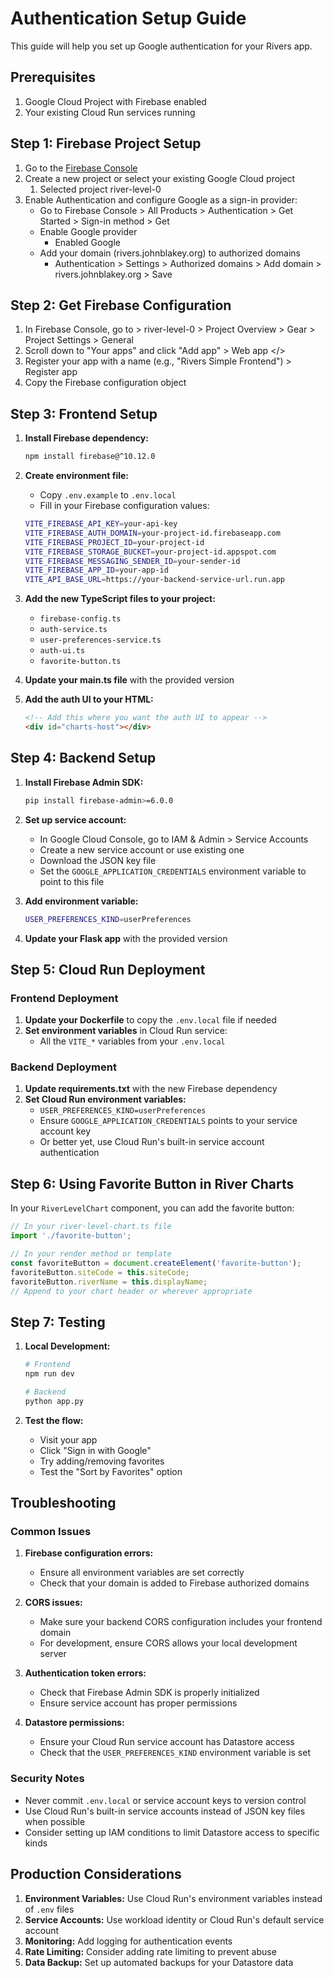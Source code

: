 # Authentication Setup Guide

This guide will help you set up Google authentication for your Rivers app.

## Prerequisites

1. Google Cloud Project with Firebase enabled
2. Your existing Cloud Run services running

## Step 1: Firebase Project Setup

1. Go to the [Firebase Console](https://console.firebase.google.com/)
2. Create a new project or select your existing Google Cloud project
   1. Selected project river-level-0
3. Enable Authentication and configure Google as a sign-in provider:
   - Go to Firebase Console > All Products > Authentication > Get Started > Sign-in method > Get
   - Enable Google provider
     - Enabled Google
   - Add your domain (rivers.johnblakey.org) to authorized domains
     - Authentication > Settings > Authorized domains > Add domain > rivers.johnblakey.org > Save

## Step 2: Get Firebase Configuration

1. In Firebase Console, go to > river-level-0 > Project Overview > Gear > Project Settings > General
2. Scroll down to "Your apps" and click "Add app" > Web app </>
3. Register your app with a name (e.g., "Rivers Simple Frontend") > Register app
4. Copy the Firebase configuration object

## Step 3: Frontend Setup

1. **Install Firebase dependency:**
   ```bash
   npm install firebase@^10.12.0
   ```

2. **Create environment file:**
   - Copy `.env.example` to `.env.local`
   - Fill in your Firebase configuration values:
   ```bash
   VITE_FIREBASE_API_KEY=your-api-key
   VITE_FIREBASE_AUTH_DOMAIN=your-project-id.firebaseapp.com
   VITE_FIREBASE_PROJECT_ID=your-project-id
   VITE_FIREBASE_STORAGE_BUCKET=your-project-id.appspot.com
   VITE_FIREBASE_MESSAGING_SENDER_ID=your-sender-id
   VITE_FIREBASE_APP_ID=your-app-id
   VITE_API_BASE_URL=https://your-backend-service-url.run.app
   ```

3. **Add the new TypeScript files to your project:**
   - `firebase-config.ts`
   - `auth-service.ts`
   - `user-preferences-service.ts`
   - `auth-ui.ts`
   - `favorite-button.ts`

4. **Update your main.ts file** with the provided version

5. **Add the auth UI to your HTML:**
   ```html
   <!-- Add this where you want the auth UI to appear -->
   <div id="charts-host"></div>
   ```

## Step 4: Backend Setup

1. **Install Firebase Admin SDK:**
   ```bash
   pip install firebase-admin>=6.0.0
   ```

2. **Set up service account:**
   - In Google Cloud Console, go to IAM & Admin > Service Accounts
   - Create a new service account or use existing one
   - Download the JSON key file
   - Set the `GOOGLE_APPLICATION_CREDENTIALS` environment variable to point to this file

3. **Add environment variable:**
   ```bash
   USER_PREFERENCES_KIND=userPreferences
   ```

4. **Update your Flask app** with the provided version

## Step 5: Cloud Run Deployment

### Frontend Deployment
1. **Update your Dockerfile** to copy the `.env.local` file if needed
2. **Set environment variables** in Cloud Run service:
   - All the `VITE_*` variables from your `.env.local`

### Backend Deployment
1. **Update requirements.txt** with the new Firebase dependency
2. **Set Cloud Run environment variables:**
   - `USER_PREFERENCES_KIND=userPreferences`
   - Ensure `GOOGLE_APPLICATION_CREDENTIALS` points to your service account key
   - Or better yet, use Cloud Run's built-in service account authentication

## Step 6: Using Favorite Button in River Charts

In your `RiverLevelChart` component, you can add the favorite button:

```typescript
// In your river-level-chart.ts file
import './favorite-button';

// In your render method or template
const favoriteButton = document.createElement('favorite-button');
favoriteButton.siteCode = this.siteCode;
favoriteButton.riverName = this.displayName;
// Append to your chart header or wherever appropriate
```

## Step 7: Testing

1. **Local Development:**
   ```bash
   # Frontend
   npm run dev

   # Backend
   python app.py
   ```

2. **Test the flow:**
   - Visit your app
   - Click "Sign in with Google"
   - Try adding/removing favorites
   - Test the "Sort by Favorites" option

## Troubleshooting

### Common Issues

1. **Firebase configuration errors:**
   - Ensure all environment variables are set correctly
   - Check that your domain is added to Firebase authorized domains

2. **CORS issues:**
   - Make sure your backend CORS configuration includes your frontend domain
   - For development, ensure CORS allows your local development server

3. **Authentication token errors:**
   - Check that Firebase Admin SDK is properly initialized
   - Ensure service account has proper permissions

4. **Datastore permissions:**
   - Ensure your Cloud Run service account has Datastore access
   - Check that the `USER_PREFERENCES_KIND` environment variable is set

### Security Notes

- Never commit `.env.local` or service account keys to version control
- Use Cloud Run's built-in service accounts instead of JSON key files when possible
- Consider setting up IAM conditions to limit Datastore access to specific kinds

## Production Considerations

1. **Environment Variables:** Use Cloud Run's environment variables instead of `.env` files
2. **Service Accounts:** Use workload identity or Cloud Run's default service account
3. **Monitoring:** Add logging for authentication events
4. **Rate Limiting:** Consider adding rate limiting to prevent abuse
5. **Data Backup:** Set up automated backups for your Datastore data
